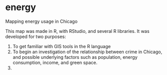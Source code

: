 # energy
Mapping energy usage in Chicago

This map was made in R, with RStudio, and several R libraries. It was developed for two purposes:

1. To get familiar with GIS tools in the R language
2. To begin an investigation of the relationship between crime in Chicago, and possible underlying factors such as population, energy consumption, income, and green space.
3. 

